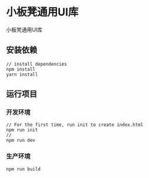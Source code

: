 # 小板凳通用UI库

小板凳通用UI库

## 安装依赖

```bush
// install dependencies
npm install
yarn install
```
## 运行项目

### 开发环境

```bush
// For the first time, run init to create index.html
npm run init
//
npm run dev
```

### 生产环境

```bush
npm run build
```
